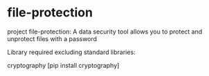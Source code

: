 # file-protection
project file-protection:
A data security tool allows you to protect and unprotect files with a password

Library required excluding standard libraries:

cryptography [pip install cryptography] 
